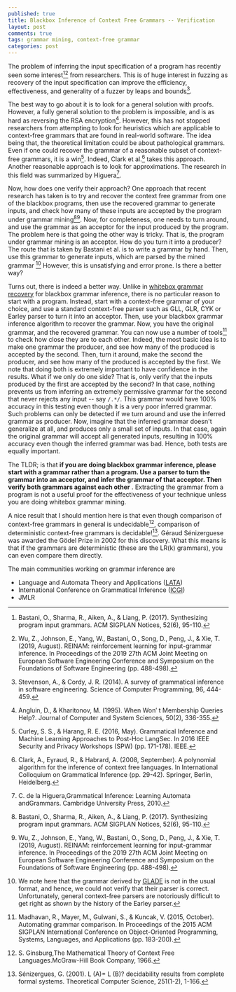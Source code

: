 ```yaml
---
published: true
title: Blackbox Inference of Context Free Grammars -- Verification
layout: post
comments: true
tags: grammar mining, context-free grammar
categories: post
---
```


The problem of inferring the input specification of a program has recently seen some
interest[^bastani2017synthesizing][^wu2019reinam] from researchers.
This is of huge interest in fuzzing as recovery
of the input specification can improve the efficiency, effectiveness, and generality
of a fuzzer by leaps and bounds[^stevenson2014a].

The best way to go about it is to look for a general solution with proofs. However,
a fully general solution to the problem is impossible, and is as hard as reversing
the RSA encryption[^angluin1995when]. However, this has not stopped researchers from
attempting to look for heuristics which are applicable to context-free grammars that
are found in real-world software. The idea being that, the theoretical limitation
could be about pathological grammars. Even if one could recover the grammar of a
reasonable subset of context-free grammars, it is a win[^curley2016grammatical]. Indeed, Clark et al.[^clark2008a]
takes this approach. Another reasonable approach is to look for approximations. The
research in this field was summarized by Higuera[^higuera2010grammatical].

Now, how does one verify their approach? One approach that recent research has taken
is to try and recover the context free grammar from one of the blackbox programs, then
use the recovered grammar to generate inputs, and check how many of these inputs are
accepted by the program under grammar mining[^bastani2017synthesizing][^wu2019reinam].
Now, for completeness, one needs to turn around, and use the grammar as an acceptor
for the input produced by the program.
The problem here is that going the other way is tricky. That is, the program under
grammar mining is an acceptor. How do you turn it into a producer? The route that
is taken by Bastani et al. is to write a grammar by hand. Then, use this grammar to
generate inputs, which are parsed by the mined grammar [^1]
However, this is unsatisfying and error prone. Is there a better way?

Turns out, there is indeed a better way. Unlike in [whitebox grammar recovery](https://rahul.gopinath.org/resources/fse2020/gopinath2020mining.pdf)
for blackbox grammar inference, there is no particular reason to start with a program.
Instead, start with a context-free grammar of your choice, and use a standard
context-free parser such as GLL, GLR, CYK or Earley parser to turn it into an acceptor. Then, use
your blackbox grammar inference algorithm to recover the grammar. Now, you have the
original grammar, and the recovered grammar. You can now use a number of tools[^madhavan2015automating] to
check how close they are to each other. Indeed, the most basic idea is to make
one grammar the producer, and see how many of the produced is accepted by the second.
Then, turn it around, make the second the producer, and see how many of the produced
is accepted by the first. We note that doing both is extremely important to have
confidence in the results. What if we only do one side? That is, only verify that
the inputs produced by the first are accepted by the second? In that case, nothing
prevents us from inferring an extremely permissive grammar for the second that never
rejects any input -- say `/.*/`. This grammar would have 100% accuracy in this testing even though
it is a very poor inferred grammar. Such problems can only be detected if we turn
around and use the inferred grammar as producer. Now, imagine that the inferred grammar
doesn't generalize at all, and produces only a small set of inputs. In that case, again
the original grammar will accept all generated inputs, resulting in 100% accuracy even though
the inferred grammar was bad. Hence, both tests are equally important.

The TLDR; is that **if you are doing blackbox grammar inference, please start with a grammar rather than a program. Use a parser to turn the grammar into an acceptor, and infer the grammar of that acceptor. Then verify both grammars against each other** . Extracting the grammar from a program is not a useful proof for the effectiveness of your technique unless you are doing whitebox grammar mining.

A nice result that I should mention here is that even though comparison of context-free
grammars in general is undecidable[^ginsburg1966the], comparison of deterministic context-free
grammars is decidable![^senizergues2001l]. Géraud Sénizerguese was awarded the Gödel Prize in
2002 for this discovery. What this means is that if the grammars are
deterministic (these are the LR(k) grammars), you can even compare them directly.

The main communities working on grammar inference are
* Language and Automata Theory and Applications ([LATA](https://dblp.org/db/conf/lata/index.html))
* International Conference on Grammatical Inference ([ICGI](https://grammarlearning.org/))
* JMLR


[^1]: We note here that the grammar derived by [GLADE](https://github.com/obastani/glade) is not in the usual format, and hence, we could not verify that their parser is correct. Unfortunately, general context-free parsers are notoriously difficult to get right as shown by the history of the Earley parser.

[^stevenson2014a]: Stevenson, A., & Cordy, J. R. (2014). A survey of grammatical inference in software engineering. Science of Computer Programming, 96, 444-459.

[^bastani2017synthesizing]: Bastani, O., Sharma, R., Aiken, A., & Liang, P. (2017). Synthesizing program input grammars. ACM SIGPLAN Notices, 52(6), 95-110.

[^wu2019reinam]: Wu, Z., Johnson, E., Yang, W., Bastani, O., Song, D., Peng, J., & Xie, T. (2019, August). REINAM: reinforcement learning for input-grammar inference. In Proceedings of the 2019 27th ACM Joint Meeting on European Software Engineering Conference and Symposium on the Foundations of Software Engineering (pp. 488-498).

[^angluin1995when]: Angluin, D., & Kharitonov, M. (1995). When Won′ t Membership Queries Help?. Journal of Computer and System Sciences, 50(2), 336-355.

[^clark2008a]: Clark, A., Eyraud, R., & Habrard, A. (2008, September). A polynomial algorithm for the inference of context free languages. In International Colloquium on Grammatical Inference (pp. 29-42). Springer, Berlin, Heidelberg.

[^madhavan2015automating]: Madhavan, R., Mayer, M., Gulwani, S., & Kuncak, V. (2015, October). Automating grammar comparison. In Proceedings of the 2015 ACM SIGPLAN International Conference on Object-Oriented Programming, Systems, Languages, and Applications (pp. 183-200).

[^fischer2011comparison]: Fischer, B., Lämmel, R., & Zaytsev, V. (2011, July). Comparison of context-free grammars based on parsing generated test data. In International Conference on Software Language Engineering (pp. 324-343). Springer, Berlin, Heidelberg.

[^senizergues2001l]: Sénizergues, G. (2001). L (A)= L (B)? decidability results from complete formal systems. Theoretical Computer Science, 251(1-2), 1-166.

[^ginsburg1966the]: S. Ginsburg,The Mathematical Theory of Context Free Languages.McGraw-Hill Book Company, 1966.

[^higuera2010grammatical]: C. de la Higuera,Grammatical Inference: Learning Automata andGrammars.  Cambridge University Press, 2010.

[^curley2016grammatical]: Curley, S. S., & Harang, R. E. (2016, May). Grammatical Inference and Machine Learning Approaches to Post-Hoc LangSec. In 2016 IEEE Security and Privacy Workshops (SPW) (pp. 171-178). IEEE.

